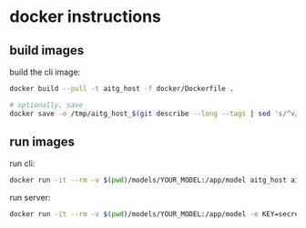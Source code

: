 
# docker instructions

## build images

build the cli image:
```sh
docker build --pull -t aitg_host -f docker/Dockerfile .

# optionally, save
docker save -o /tmp/aitg_host_$(git describe --long --tags | sed 's/^v//;s/\([^-]*-g\)/r\1/;s/-/./g')__docker.tgz aitg_host 
```

## run images

run cli:
```sh
docker run -it --rm -v $(pwd)/models/YOUR_MODEL:/app/model aitg_host aitg_host.cli
```

run server:
```sh
docker run -it --rm -v $(pwd)/models/YOUR_MODEL:/app/model -e KEY=secret -p 6000:6000 aitg_host aitg_host.srv --host 0.0.0.0
```
